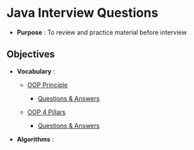 # Java Interview Questions

* __Purpose__ : To review and practice material before interview

## Objectives

* __Vocabulary__ :

  * [OOP Principle](https://github.com/chrisvo3/java-interview/blob/master/vocabulary-terms/oop-principle.md)

  	* [Questions & Answers](https://github.com/chrisvo3/java-interview/blob/master/vocabulary-terms/oop-principle-qa.md)

  * [OOP 4 Pillars](https://github.com/chrisvo3/java-interview/blob/master/vocabulary-terms/oop-4-pillars.md)

  	* [Questions & Answers](https://github.com/chrisvo3/java-interview/blob/master/vocabulary-terms/oop-4-pillars-qa.md)

* __Algorithms__ :

